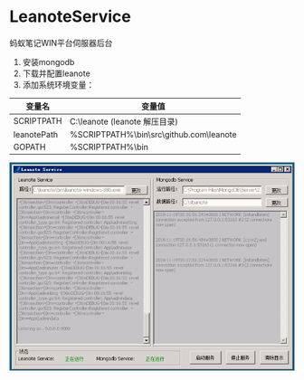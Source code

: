# LeanoteService
蚂蚁笔记WIN平台伺服器后台

1. 安装mongodb
2. 下载并配置leanote
3. 添加系统环境变量：

| 变量名 | 变量值 |
| -- | -- |
| SCRIPTPATH | C:\leanote (leanote 解压目录) |
| leanotePath | %SCRIPTPATH%\bin\src\github.com\leanote |
| GOPATH | %SCRIPTPATH%\bin |

![截图](https://github.com/veluxa/LeanoteService/raw/master/Screenshot.png)
